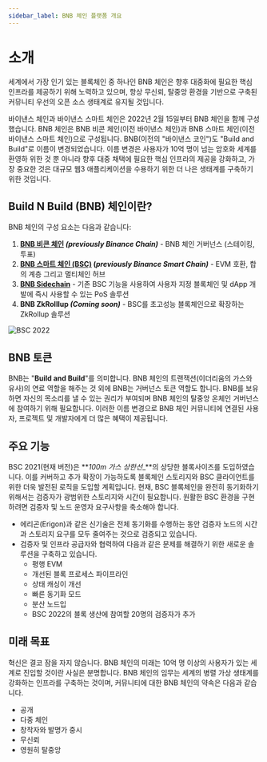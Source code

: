 ```yaml
---
sidebar_label: BNB 체인 플랫폼 개요
---
```


# 소개 
세계에서 가장 인기 있는 블록체인 중 하나인 BNB 체인은 향후 대중화에 필요한 핵심 인프라를 제공하기 위해 노력하고 있으며, 항상 무신뢰, 탈중앙 환경을 기반으로 구축된 커뮤니티 우선의 오픈 소스 생태계로 유지될 것입니다.

바이낸스 체인과 바이낸스 스마트 체인은 2022년 2월 15일부터 BNB 체인을 함께 구성했습니다. BNB 체인은 BNB 비콘 체인(이전 바이낸스 체인)과 BNB 스마트 체인(이전 바이낸스 스마트 체인)으로 구성됩니다. BNB(이전의 "바이낸스 코인")도 "Build and Build"로 이름이 변경되었습니다. 이름 변경은 사용자가 10억 명이 넘는 암호화 세계를 환영하 위한 것 뿐 아니라 향후 대중 채택에 필요한 핵심 인프라의 제공을 강화하고, 가장 중요한 것은 대규모 웹3 애플리케이션을 수용하기 위한 더 나은 생태계를 구축하기 위한 것입니다.

## Build N Build (BNB) 체인이란?
BNB 체인의 구성 요소는 다음과 같습니다:
1. **[BNB 비콘 체인](learn/beaconIntro.md) _(previously Binance Chain)_** - BNB 체인 거버넌스 (스테이킹, 투표)
2. **[BNB 스마트 체인 (BSC)](learn/intro.md) (_previously Binance Smart Chain)_** - EVM 호환, 합의 계층 그리고 멀티체인 허브
3. **[BNB Sidechain](BNBSidechain/overview/bs-overview.md)** - 기존 BSC 기능을 사용하여 사용자 지정 블록체인 및 dApp 개발에 즉시 사용할 수 있는 PoS 솔루션
4. **BNB ZkRolllup _(Coming soon)_** -  BSC를 초고성능 블록체인으로 확장하는 ZkRollup 솔루션

![BSC 2022](../static/img/assets/BNBChain2022.png)

## BNB 토큰

BNB는 "**Build and Build**"를 의미합니다. BNB 체인의 트랜잭션(이더리움의 가스와 유사)의 연료 역할을 해주는 것 외에 BNB는 거버넌스 토큰 역할도 합니다. BNB를 보유하면 자신의 목소리를 낼 수 있는 권리가 부여되며 BNB 체인의 탈중앙 온체인 거버넌스에 참여하기 위해 필요합니다. 이러한 이름 변경으로 BNB 체인 커뮤니티에 연결된 사용자, 프로젝트 및 개발자에게 더 많은 혜택이 제공됩니다.

## 주요 기능
BSC 2021(현재 버전)은 **_100m 가스 상한선__**의 상당한 블록사이즈를 도입하였습니다. 이를 커버하고 추가 확장이 가능하도록 블록체인 스토리지와 BSC 클라이언트를 위한 더욱 발전된 로직을 도입할 계획입니다.  현재, BSC 블록체인을 완전히 동기화하기 위해서는 검증자가 광범위한 스토리지와 시간이 필요합니다. 원활한 BSC 환경을 구현하려면 검증자 및 노드 운영자 요구사항을 축소해야 합니다.

- 에리곤(Erigon)과 같은 신기술은 전체 동기화를 수행하는 동안 검증자 노드의 시간과 스토리지 요구를 모두 줄여주는 것으로 검증되고 있습니다. 
- 검증자 및 인프라 공급자와 협력하여 다음과 같은 문제를 해결하기 위한 새로운 솔루션을 구축하고 있습니다.
  - 평행 EVM
  - 개선된 블록 프로세스 파이프라인
  - 상태 캐싱이 개선
  - 빠른 동기화 모드
  - 분산 노드입
  - BSC 2022의 블록 생산에 참여할 20명의 검증자가 추가

## 미래 목표
혁신은 결코 잠을 자지 않습니다. BNB 체인의 미래는 10억 명 이상의 사용자가 있는 세계로 진입할 것이란 사실은 분명합니다. BNB 체인의 임무는 세계의 병렬 가상 생태계를 강화하는 인프라를 구축하는 것이며, 커뮤니티에 대한 BNB 체인의 약속은 다음과 같습니다. 
- 공개
- 다중 체인
- 창작자와 발명가 중시
- 무신뢰
- 영원히 탈중앙
